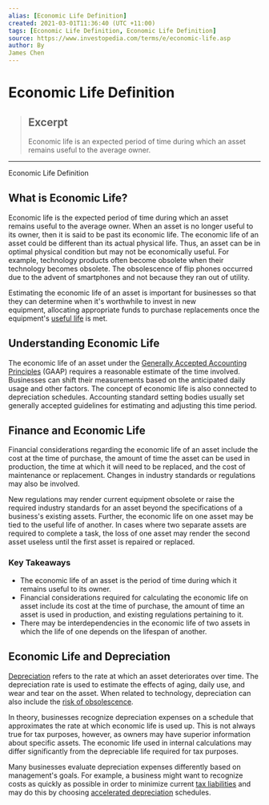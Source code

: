 ```yaml
---
alias: [Economic Life Definition]
created: 2021-03-01T11:36:40 (UTC +11:00)
tags: [Economic Life Definition, Economic Life Definition]
source: https://www.investopedia.com/terms/e/economic-life.asp
author: By
James Chen
---
```


# Economic Life Definition

> ## Excerpt
> Economic life is an expected period of time during which an asset remains useful to the average owner.

---

Economic Life Definition
## What is Economic Life?

Economic life is the expected period of time during which an asset remains useful to the average owner. When an asset is no longer useful to its owner, then it is said to be past its economic life. The economic life of an asset could be different than its actual physical life. Thus, an asset can be in optimal physical condition but may not be economically useful. For example, technology products often become obsolete when their technology becomes obsolete. The obsolescence of flip phones occurred due to the advent of smartphones and not because they ran out of utility.

Estimating the economic life of an asset is important for businesses so that they can determine when it's worthwhile to invest in new equipment, allocating appropriate funds to purchase replacements once the equipment's [useful life](https://www.investopedia.com/terms/u/usefullife.asp) is met.

## Understanding Economic Life

The economic life of an asset under the [Generally Accepted Accounting Principles](https://www.investopedia.com/terms/g/gaap.asp) (GAAP) requires a reasonable estimate of the time involved. Businesses can shift their measurements based on the anticipated daily usage and other factors. The concept of economic life is also connected to depreciation schedules. Accounting standard setting bodies usually set generally accepted guidelines for estimating and adjusting this time period.

## Finance and Economic Life

Financial considerations regarding the economic life of an asset include the cost at the time of purchase, the amount of time the asset can be used in production, the time at which it will need to be replaced, and the cost of maintenance or replacement. Changes in industry standards or regulations may also be involved.

New regulations may render current equipment obsolete or raise the required industry standards for an asset beyond the specifications of a business's existing assets. Further, the economic life on one asset may be tied to the useful life of another. In cases where two separate assets are required to complete a task, the loss of one asset may render the second asset useless until the first asset is repaired or replaced.

### Key Takeaways

-   The economic life of an asset is the period of time during which it remains useful to its owner.
-   Financial considerations required for calculating the economic life on asset include its cost at the time of purchase, the amount of time an asset is used in production, and existing regulations pertaining to it.
-   There may be interdependencies in the economic life of two assets in which the life of one depends on the lifespan of another.

## Economic Life and Depreciation

[Depreciation](https://www.investopedia.com/terms/d/depreciation.asp) refers to the rate at which an asset deteriorates over time. The depreciation rate is used to estimate the effects of aging, daily use, and wear and tear on the asset. When related to technology, depreciation can also include the [risk of obsolescence](https://www.investopedia.com/terms/o/obsolescencerisk.asp).

In theory, businesses recognize depreciation expenses on a schedule that approximates the rate at which economic life is used up. This is not always true for tax purposes, however, as owners may have superior information about specific assets. The economic life used in internal calculations may differ significantly from the depreciable life required for tax purposes.

Many businesses evaluate depreciation expenses differently based on management's goals. For example, a business might want to recognize costs as quickly as possible in order to minimize current [tax liabilities](https://www.investopedia.com/terms/t/taxliability.asp) and may do this by choosing [accelerated depreciation](https://www.investopedia.com/terms/a/accelerateddepreciation.asp) schedules.
